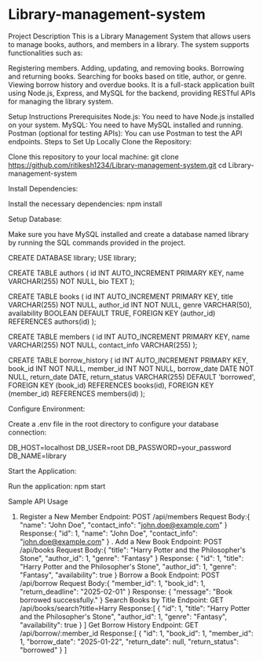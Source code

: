 # Library-management-system
Project Description
This is a Library Management System that allows users to manage books, authors, and members in a library. The system supports functionalities such as:

Registering members.
Adding, updating, and removing books.
Borrowing and returning books.
Searching for books based on title, author, or genre.
Viewing borrow history and overdue books.
It is a full-stack application built using Node.js, Express, and MySQL for the backend, providing RESTful APIs for managing the library system.

Setup Instructions
Prerequisites
Node.js: You need to have Node.js installed on your system.
MySQL: You need to have MySQL installed and running.
Postman (optional for testing APIs): You can use Postman to test the API endpoints.
Steps to Set Up Locally
Clone the Repository:

Clone this repository to your local machine:
git clone https://github.com/ritikesh1234/Library-management-system.git
cd Library-management-system

Install Dependencies:

Install the necessary dependencies:
npm install


Setup Database:

Make sure you have MySQL installed and create a database named library by running the SQL commands provided in the project.

CREATE DATABASE library;
USE library;

CREATE TABLE authors (
    id INT AUTO_INCREMENT PRIMARY KEY,
    name VARCHAR(255) NOT NULL,
    bio TEXT
);

CREATE TABLE books (
    id INT AUTO_INCREMENT PRIMARY KEY,
    title VARCHAR(255) NOT NULL,
    author_id INT NOT NULL,
    genre VARCHAR(50),
    availability BOOLEAN DEFAULT TRUE,
    FOREIGN KEY (author_id) REFERENCES authors(id)
);

CREATE TABLE members (
    id INT AUTO_INCREMENT PRIMARY KEY,
    name VARCHAR(255) NOT NULL,
    contact_info VARCHAR(255)
);

CREATE TABLE borrow_history (
    id INT AUTO_INCREMENT PRIMARY KEY,
    book_id INT NOT NULL,
    member_id INT NOT NULL,
    borrow_date DATE NOT NULL,
    return_date DATE,
    return_status VARCHAR(255) DEFAULT 'borrowed',
    FOREIGN KEY (book_id) REFERENCES books(id),
    FOREIGN KEY (member_id) REFERENCES members(id)
);

Configure Environment:

Create a .env file in the root directory to configure your database connection:

DB_HOST=localhost
DB_USER=root
DB_PASSWORD=your_password
DB_NAME=library

Start the Application:

Run the application:
npm start

Sample API Usage
1. Register a New Member
Endpoint: POST /api/members
Request Body:{
    "name": "John Doe",
    "contact_info": "john.doe@example.com"
}
Response:{
    "id": 1,
    "name": "John Doe",
    "contact_info": "john.doe@example.com"
}
. Add a New Book
Endpoint: POST /api/books
Request Body:{
    "title": "Harry Potter and the Philosopher's Stone",
    "author_id": 1,
    "genre": "Fantasy"
}
Response: {
    "id": 1,
    "title": "Harry Potter and the Philosopher's Stone",
    "author_id": 1,
    "genre": "Fantasy",
    "availability": true
}
Borrow a Book
Endpoint: POST /api/borrow
Request Body:{
    "member_id": 1,
    "book_id": 1,
    "return_deadline": "2025-02-01"
}
Response: {
    "message": "Book borrowed successfully."
}
Search Books by Title
Endpoint: GET /api/books/search?title=Harry
Response:[
    {
        "id": 1,
        "title": "Harry Potter and the Philosopher's Stone",
        "author_id": 1,
        "genre": "Fantasy",
        "availability": true
    }
]
Get Borrow History
Endpoint: GET /api/borrow/:member_id
Response:[
    {
        "id": 1,
        "book_id": 1,
        "member_id": 1,
        "borrow_date": "2025-01-22",
        "return_date": null,
        "return_status": "borrowed"
    }
]
